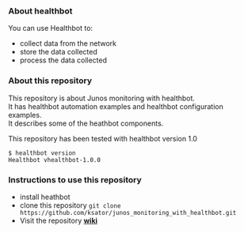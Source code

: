### About healthbot

You can use Healthbot to:
 - collect data from the network
 - store the data collected
 - process the data collected

### About this repository

This repository is about Junos monitoring with healthbot.  
It has healthbot automation examples and healthbot configuration examples.  
It describes some of the heathbot components.    

This repository has been tested with healthbot version 1.0  
```
$ healthbot version
Healthbot vhealthbot-1.0.0
```


### Instructions to use this repository 

- install heathbot  
- clone this repository ```git clone https://github.com/ksator/junos_monitoring_with_healthbot.git```
- Visit the repository [**wiki**](https://github.com/ksator/junos_monitoring_with_healthbot/wiki)

